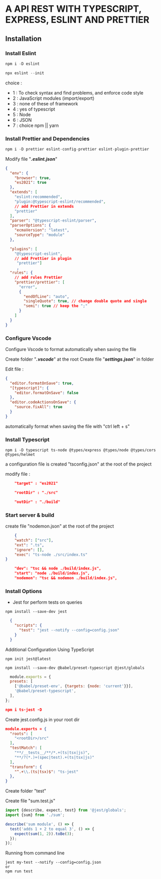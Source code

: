 # A API REST WITH TYPESCRIPT, EXPRESS, ESLINT AND PRETTIER

## Installation

### Install Eslint

```javascript
npm i -D eslint
```

```javascript
npx eslint --init
```

choice :

- 1 : To check syntax and find problems, and enforce code style
- 2 : JavaScript modules (import/export)
- 3 : none of these of framework
- 4 : yes of typescript
- 5 : Node
- 6 : JSON
- 7 : choice npm || yarn

### Install Prettier and Dependencies

```javascript
npm i -D prettier eslint-config-prettier eslint-plugin-prettier
```

 Modify file "***.eslint.json***"

```json
{
  "env": {
    "browser": true,
    "es2021": true
  },
  "extends": [
    "eslint:recommended",
    "plugin:@typescript-eslint/recommended",
    // add Prettier in extends
    "prettier"
  ],
  "parser": "@typescript-eslint/parser",
  "parserOptions": {
    "ecmaVersion": "latest",
    "sourceType": "module"
  },

  "plugins": [
    "@typescript-eslint",
    // add Prettier in plugin
     "prettier"]
     ,
  "rules": {
    // add rules Prettier
    "prettier/prettier": [
      "error",
      {
        "endOfLine": "auto",
        "singleQuote": true, // change double quote and single
        "semi": true // keep the ";"
      }
    ]
  }
}
```

### Configure Vscode

Configure Vscode to format automatically when saving the file

Create folder "***.vscode***" at the root
Create file "***settings.json***" in folder

Edit file :

```json
{
  "editor.formatOnSave": true,
  "[typescript]": {
    "editor.formatOnSave": false
  },
  "editor.codeActionsOnSave": {
    "source.fixAll": true
  }
}
```

automatically format when saving the file with "ctrl left + s"

### Install Typescript

```linux
npm i -D typescript ts-node @types/express @types/node @types/cors @types/helmet
```

a configuration file is created "tsconfig.json" at the root of the project

modify file :

```json
    "target" : "es2021"
```

```json
    "rootDir" : "./src" 
```

```json
    "outDir" : "./build"
```

### Start server & build

create file "nodemon.json" at the root of the project

```json
    {
    "watch": ["src"],
    "ext": ".ts",
    "ignore": [],
    "exec": "ts-node ./src/index.ts"
}
```

```json
    "dev": "tsc && node ./build/index.js",
    "start": "node ./build/index.js",
    "nodemon": "tsc && nodemon ./build/index.js",
```

### Install Options

- Jest for perform tests on queries

```linux
npm install --save-dev jest
```

```json
  {
    "scripts": {
      "test": "jest --notify --config=config.json"
    }
  }
 ```

Additional Configuration Using TypeScript

```linux
npm init jest@latest
```

```linux
npm install --save-dev @babel/preset-typescript @jest/globals
```

```javascript
  module.exports = {
  presets: [
    ['@babel/preset-env', {targets: {node: 'current'}}],
    '@babel/preset-typescript',
  ],
};
```

```json
npm i ts-jest -D
```

Create jest.config.js in your root dir

```json
module.exports = {
  "roots": [
    "<rootDir>/src"
  ],
  "testMatch": [
    "**/__tests__/**/*.+(ts|tsx|js)",
    "**/?(*.)+(spec|test).+(ts|tsx|js)"
  ],
  "transform": {
    "^.+\\.(ts|tsx)$": "ts-jest"
  },
}
```

Create folder "test"

Create file "sum.test.js"

```javascript
import {describe, expect, test} from '@jest/globals';
import {sum} from './sum';

describe('sum module', () => {
  test('adds 1 + 2 to equal 3', () => {
    expect(sum(1, 2)).toBe(3);
  });
});  
```

Running from command line

```linux
jest my-test --notify --config=config.json
or
npm run test
